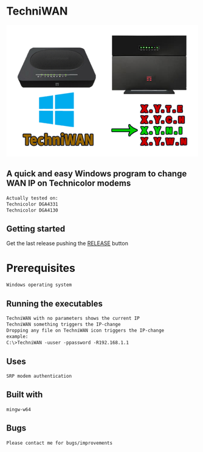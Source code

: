# TechniWAN
![tewan.png](tewan.png)

## A quick and easy Windows program to change WAN IP on Technicolor modems
    Actually tested on:
    Technicolor DGA4331
    Technicolor DGA4130
    
## Getting started
Get the last release pushing the [RELEASE](https://github.com/uomoukko/TechniWAN/releases/) button

# Prerequisites
    Windows operating system  

## Running the executables
    TechniWAN with no parameters shows the current IP
    TechniWAN something triggers the IP-change
    Dropping any file on TechniWAN icon triggers the IP-change
    example:
    C:\>TechniWAN -uuser -ppassword -R192.168.1.1
    
## Uses
    SRP modem authentication

## Built with
    mingw-w64

## Bugs
    Please contact me for bugs/improvements
